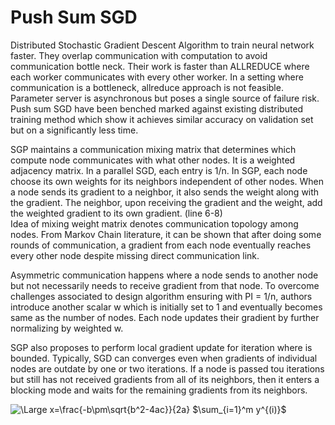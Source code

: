 # Push Sum SGD

Distributed Stochastic Gradient Descent Algorithm to train neural network faster. They overlap communication with 
computation to avoid communication bottle neck. Their work is faster than ALLREDUCE where each worker communicates with
every other worker. In a setting where communication is a bottleneck, allreduce approach is not feasible. Parameter server
is asynchronous but poses a single source of failure risk. Push sum SGD have been benched marked against existing distributed
training method which show it achieves similar accuracy on validation set but on a significantly less time.  

SGP maintains a communication mixing matrix that determines which compute node communicates with what other nodes. It is a weighted adjacency matrix. In a parallel SGD, each entry is 1/n. In SGP, each node choose its own weights for its neighbors independent of other nodes. When a node sends its gradient to a neighbor, it also sends the weight along with the gradient. The neighbor, upon receiving the gradient and the weight, add the weighted gradient to its own gradient. (line 6-8)  
Idea of mixing weight matrix denotes communication topology among nodes. From Markov Chain literature, it can be shown that after doing some rounds of communication, a gradient from each node eventually reaches every other node despite missing direct communication link. 

Asymmetric communication happens where a node sends to another node but not necessarily needs to receive gradient from that node. To overcome challenges associated to design algorithm ensuring with PI = 1/n, authors introduce another scalar w which is initially set to 1 and eventually becomes same as the number of nodes. Each node updates their gradient by further normalizing by weighted w.  

SGP also proposes to perform local gradient update for <tou> iteration where <tou> is bounded. Typically, SGD can converges even when gradients of individual nodes are outdate by one or two iterations.
If a node is passed tou iterations but still has not received gradients from all of its neighbors, then it enters a blocking mode and waits for the remaining gradients from its neighbors.
  
  
  
<img src="https://latex.codecogs.com/svg.latex?\Large&space;x=\frac{-b\pm\sqrt{b^2-4ac}}{2a}" title="\Large x=\frac{-b\pm\sqrt{b^2-4ac}}{2a}" />
$\sum_{i=1}^m y^{(i)}$
